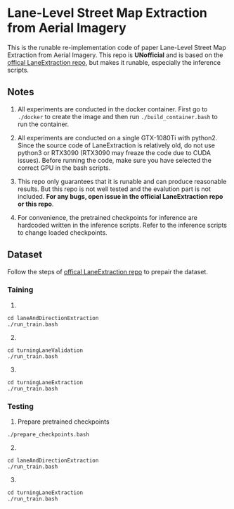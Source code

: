 # Lane-Level Street Map Extraction from Aerial Imagery
This is the runable re-implementation code of paper Lane-Level Street Map Extraction from Aerial Imagery. This repo is **UNofficial** and is based on the [offical LaneExtraction repo](https://github.com/songtaohe/LaneExtraction), but makes it runable, especially the inference scripts.

## Notes
1. All experiments are conducted in the docker container. First go to ```./docker``` to create the image and then run ```./build_container.bash``` to run the container.

2. All experiments are conducted on a single GTX-1080Ti with python2. Since the source code of LaneExtraction is relatively old, do not use python3 or RTX3090 (RTX3090 may freaze the code due to CUDA issues). Before running the code, make sure you have selected the correct GPU in the bash scripts.

3. This repo only guarantees that it is runable and can produce reasonable results. But this repo is not well tested and the evalution part is not included. **For any bugs, open issue in the official LaneExtraction repo or this repo**.

4. For convenience, the pretrained checkpoints for inference are hardcoded written in the inference scripts. Refer to the inference scripts to change loaded checkpoints.

## Dataset
Follow the steps of [offical LaneExtraction repo](https://github.com/songtaohe/LaneExtraction) to prepair the dataset.

### Taining
1. 
```
cd laneAndDirectionExtraction
./run_train.bash
```

2. 
```
cd turningLaneValidation
./run_train.bash
```

3. 
```
cd turningLaneExtraction
./run_train.bash
```

### Testing
1. Prepare pretrained checkpoints
```
./prepare_checkpoints.bash
```

2. 
```
cd laneAndDirectionExtraction
./run_train.bash
```

3. 
```
cd turningLaneExtraction
./run_train.bash
```